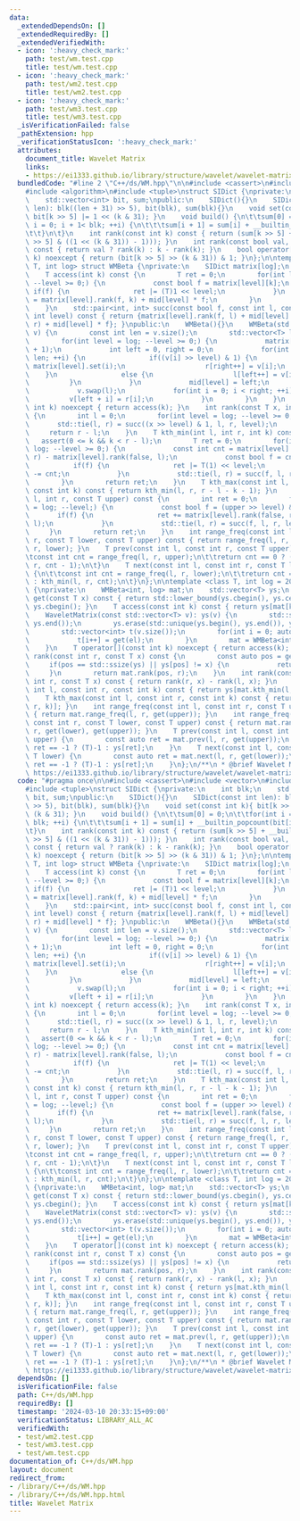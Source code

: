 ```yaml
---
data:
  _extendedDependsOn: []
  _extendedRequiredBy: []
  _extendedVerifiedWith:
  - icon: ':heavy_check_mark:'
    path: test/wm.test.cpp
    title: test/wm.test.cpp
  - icon: ':heavy_check_mark:'
    path: test/wm2.test.cpp
    title: test/wm2.test.cpp
  - icon: ':heavy_check_mark:'
    path: test/wm3.test.cpp
    title: test/wm3.test.cpp
  _isVerificationFailed: false
  _pathExtension: hpp
  _verificationStatusIcon: ':heavy_check_mark:'
  attributes:
    document_title: Wavelet Matrix
    links:
    - https://ei1333.github.io/library/structure/wavelet/wavelet-matrix.hpp
  bundledCode: "#line 2 \"C++/ds/WM.hpp\"\n\n#include <cassert>\n#include <vector>\n\
    #include <algorithm>\n#include <tuple>\nstruct SIDict {\nprivate:\n    int blk;\n\
    \    std::vector<int> bit, sum;\npublic:\n    SIDict(){}\n    SIDict(const int\
    \ len): blk((len + 31) >> 5), bit(blk), sum(blk){}\n    void set(const int k){\
    \ bit[k >> 5] |= 1 << (k & 31); }\n    void build() {\n\t\tsum[0] = 0;\n\t\tfor(int\
    \ i = 0; i + 1< blk; ++i) {\n\t\t\tsum[i + 1] = sum[i] + __builtin_popcount(bit[i]);\n\
    \t\t}\n\t}\n    int rank(const int k) const { return (sum[k >> 5] + __builtin_popcount(bit[k\
    \ >> 5] & ((1 << (k & 31)) - 1))); }\n    int rank(const bool val, const int k)\
    \ const { return val ? rank(k) : k - rank(k); }\n    bool operator[](const int\
    \ k) noexcept { return (bit[k >> 5] >> (k & 31)) & 1; }\n};\n\ntemplate <class\
    \ T, int log> struct WMBeta {\nprivate:\n    SIDict matrix[log];\n    int mid[log];\n\
    \    T access(int k) const {\n        T ret = 0;\n        for(int level = log;\
    \ --level >= 0;) {\n            const bool f = matrix[level][k];\n           \
    \ if(f) {\n                ret |= (T)1 << level;\n            }\n            k\
    \ = matrix[level].rank(f, k) + mid[level] * f;\n        }\n        return ret;\n\
    \    }\n    std::pair<int, int> succ(const bool f, const int l, const int r, const\
    \ int level) const { return {matrix[level].rank(f, l) + mid[level] * f, matrix[level].rank(f,\
    \ r) + mid[level] * f}; }\npublic:\n    WMBeta(){}\n    WMBeta(std::vector<T>\
    \ v) {\n        const int len = v.size();\n        std::vector<T> l(len), r(len);\n\
    \        for(int level = log; --level >= 0;) {\n            matrix[level] = SIDict(len\
    \ + 1);\n            int left = 0, right = 0;\n            for(int i = 0; i <\
    \ len; ++i) {\n                if((v[i] >> level) & 1) {\n                   \
    \ matrix[level].set(i);\n                    r[right++] = v[i];\n            \
    \    }\n                else {\n                    l[left++] = v[i];\n      \
    \          }\n            }\n            mid[level] = left;\n            matrix[level].build();\n\
    \            v.swap(l);\n            for(int i = 0; i < right; ++i) {\n      \
    \          v[left + i] = r[i];\n            }\n        }\n    }\n    T operator[](const\
    \ int k) noexcept { return access(k); }\n    int rank(const T x, int r) const\
    \ {\n        int l = 0;\n        for(int level = log; --level >= 0;) {\n     \
    \       std::tie(l, r) = succ((x >> level) & 1, l, r, level);\n        }\n   \
    \     return r - l;\n    }\n    T kth_min(int l, int r, int k) const {\n     \
    \   assert(0 <= k && k < r - l);\n        T ret = 0;\n        for(int level =\
    \ log; --level >= 0;) {\n            const int cnt = matrix[level].rank(false,\
    \ r) - matrix[level].rank(false, l);\n            const bool f = cnt <= k;\n \
    \           if(f) {\n                ret |= T(1) << level;\n                k\
    \ -= cnt;\n            }\n            std::tie(l, r) = succ(f, l, r, level);\n\
    \        }\n        return ret;\n    }\n    T kth_max(const int l, const int r,\
    \ const int k) const { return kth_min(l, r, r - l - k - 1); }\n    int range_freq(int\
    \ l, int r, const T upper) const {\n        int ret = 0;\n        for(int level\
    \ = log; --level;) {\n            const bool f = (upper >> level) & 1;\n     \
    \       if(f) {\n                ret += matrix[level].rank(false, r) - matrix[level].rank(false,\
    \ l);\n            }\n            std::tie(l, r) = succ(f, l, r, level);\n   \
    \     }\n        return ret;\n    }\n    int range_freq(const int l, const int\
    \ r, const T lower, const T upper) const { return range_freq(l, r, upper) - range_freq(l,\
    \ r, lower); }\n    T prev(const int l, const int r, const T upper) const {\n\t\
    \tconst int cnt = range_freq(l, r, upper);\n\t\treturn cnt == 0 ? (T)-1 : kth_min(l,\
    \ r, cnt - 1);\n\t}\n    T next(const int l, const int r, const T lower) const\
    \ {\n\t\tconst int cnt = range_freq(l, r, lower);\n\t\treturn cnt == r - l ? (T)-1\
    \ : kth_min(l, r, cnt);\n\t}\n};\n\ntemplate <class T, int log = 20> struct WaveletMatrix\
    \ {\nprivate:\n    WMBeta<int, log> mat;\n    std::vector<T> ys;\n    inline int\
    \ get(const T x) const { return std::lower_bound(ys.cbegin(), ys.cend(), x) -\
    \ ys.cbegin(); }\n    T access(const int k) const { return ys[mat[k]]; }\npublic:\n\
    \    WaveletMatrix(const std::vector<T> v): ys(v) {\n        std::sort(ys.begin(),\
    \ ys.end());\n        ys.erase(std::unique(ys.begin(), ys.end()), ys.end());\n\
    \        std::vector<int> t(v.size());\n        for(int i = 0; auto &el: v) {\n\
    \            t[i++] = get(el);\n        }\n        mat = WMBeta<int, log>(t);\n\
    \    }\n    T operator[](const int k) noexcept { return access(k); }\n    int\
    \ rank(const int r, const T x) const {\n        const auto pos = get(x);\n   \
    \     if(pos == std::ssize(ys) || ys[pos] != x) {\n            return 0;\n   \
    \     }\n        return mat.rank(pos, r);\n    }\n    int rank(const int l, const\
    \ int r, const T x) const { return rank(r, x) - rank(l, x); }\n    T kth_min(const\
    \ int l, const int r, const int k) const { return ys[mat.kth_min(l, r, k)]; }\n\
    \    T kth_max(const int l, const int r, const int k) const { return ys[mat.kth_max(l,\
    \ r, k)]; }\n    int range_freq(const int l, const int r, const T upper) const\
    \ { return mat.range_freq(l, r, get(upper)); }\n    int range_freq(const int l,\
    \ const int r, const T lower, const T upper) const { return mat.range_freq(l,\
    \ r, get(lower), get(upper)); }\n    T prev(const int l, const int r, const T\
    \ upper) {\n        const auto ret = mat.prev(l, r, get(upper));\n        return\
    \ ret == -1 ? (T)-1 : ys[ret];\n    }\n    T next(const int l, const int r, const\
    \ T lower) {\n        const auto ret = mat.next(l, r, get(lower));\n        return\
    \ ret == -1 ? (T)-1 : ys[ret];\n    }\n};\n/**\n * @brief Wavelet Matrix\n * @see\
    \ https://ei1333.github.io/library/structure/wavelet/wavelet-matrix.hpp\n */\n"
  code: "#pragma once\n\n#include <cassert>\n#include <vector>\n#include <algorithm>\n\
    #include <tuple>\nstruct SIDict {\nprivate:\n    int blk;\n    std::vector<int>\
    \ bit, sum;\npublic:\n    SIDict(){}\n    SIDict(const int len): blk((len + 31)\
    \ >> 5), bit(blk), sum(blk){}\n    void set(const int k){ bit[k >> 5] |= 1 <<\
    \ (k & 31); }\n    void build() {\n\t\tsum[0] = 0;\n\t\tfor(int i = 0; i + 1<\
    \ blk; ++i) {\n\t\t\tsum[i + 1] = sum[i] + __builtin_popcount(bit[i]);\n\t\t}\n\
    \t}\n    int rank(const int k) const { return (sum[k >> 5] + __builtin_popcount(bit[k\
    \ >> 5] & ((1 << (k & 31)) - 1))); }\n    int rank(const bool val, const int k)\
    \ const { return val ? rank(k) : k - rank(k); }\n    bool operator[](const int\
    \ k) noexcept { return (bit[k >> 5] >> (k & 31)) & 1; }\n};\n\ntemplate <class\
    \ T, int log> struct WMBeta {\nprivate:\n    SIDict matrix[log];\n    int mid[log];\n\
    \    T access(int k) const {\n        T ret = 0;\n        for(int level = log;\
    \ --level >= 0;) {\n            const bool f = matrix[level][k];\n           \
    \ if(f) {\n                ret |= (T)1 << level;\n            }\n            k\
    \ = matrix[level].rank(f, k) + mid[level] * f;\n        }\n        return ret;\n\
    \    }\n    std::pair<int, int> succ(const bool f, const int l, const int r, const\
    \ int level) const { return {matrix[level].rank(f, l) + mid[level] * f, matrix[level].rank(f,\
    \ r) + mid[level] * f}; }\npublic:\n    WMBeta(){}\n    WMBeta(std::vector<T>\
    \ v) {\n        const int len = v.size();\n        std::vector<T> l(len), r(len);\n\
    \        for(int level = log; --level >= 0;) {\n            matrix[level] = SIDict(len\
    \ + 1);\n            int left = 0, right = 0;\n            for(int i = 0; i <\
    \ len; ++i) {\n                if((v[i] >> level) & 1) {\n                   \
    \ matrix[level].set(i);\n                    r[right++] = v[i];\n            \
    \    }\n                else {\n                    l[left++] = v[i];\n      \
    \          }\n            }\n            mid[level] = left;\n            matrix[level].build();\n\
    \            v.swap(l);\n            for(int i = 0; i < right; ++i) {\n      \
    \          v[left + i] = r[i];\n            }\n        }\n    }\n    T operator[](const\
    \ int k) noexcept { return access(k); }\n    int rank(const T x, int r) const\
    \ {\n        int l = 0;\n        for(int level = log; --level >= 0;) {\n     \
    \       std::tie(l, r) = succ((x >> level) & 1, l, r, level);\n        }\n   \
    \     return r - l;\n    }\n    T kth_min(int l, int r, int k) const {\n     \
    \   assert(0 <= k && k < r - l);\n        T ret = 0;\n        for(int level =\
    \ log; --level >= 0;) {\n            const int cnt = matrix[level].rank(false,\
    \ r) - matrix[level].rank(false, l);\n            const bool f = cnt <= k;\n \
    \           if(f) {\n                ret |= T(1) << level;\n                k\
    \ -= cnt;\n            }\n            std::tie(l, r) = succ(f, l, r, level);\n\
    \        }\n        return ret;\n    }\n    T kth_max(const int l, const int r,\
    \ const int k) const { return kth_min(l, r, r - l - k - 1); }\n    int range_freq(int\
    \ l, int r, const T upper) const {\n        int ret = 0;\n        for(int level\
    \ = log; --level;) {\n            const bool f = (upper >> level) & 1;\n     \
    \       if(f) {\n                ret += matrix[level].rank(false, r) - matrix[level].rank(false,\
    \ l);\n            }\n            std::tie(l, r) = succ(f, l, r, level);\n   \
    \     }\n        return ret;\n    }\n    int range_freq(const int l, const int\
    \ r, const T lower, const T upper) const { return range_freq(l, r, upper) - range_freq(l,\
    \ r, lower); }\n    T prev(const int l, const int r, const T upper) const {\n\t\
    \tconst int cnt = range_freq(l, r, upper);\n\t\treturn cnt == 0 ? (T)-1 : kth_min(l,\
    \ r, cnt - 1);\n\t}\n    T next(const int l, const int r, const T lower) const\
    \ {\n\t\tconst int cnt = range_freq(l, r, lower);\n\t\treturn cnt == r - l ? (T)-1\
    \ : kth_min(l, r, cnt);\n\t}\n};\n\ntemplate <class T, int log = 20> struct WaveletMatrix\
    \ {\nprivate:\n    WMBeta<int, log> mat;\n    std::vector<T> ys;\n    inline int\
    \ get(const T x) const { return std::lower_bound(ys.cbegin(), ys.cend(), x) -\
    \ ys.cbegin(); }\n    T access(const int k) const { return ys[mat[k]]; }\npublic:\n\
    \    WaveletMatrix(const std::vector<T> v): ys(v) {\n        std::sort(ys.begin(),\
    \ ys.end());\n        ys.erase(std::unique(ys.begin(), ys.end()), ys.end());\n\
    \        std::vector<int> t(v.size());\n        for(int i = 0; auto &el: v) {\n\
    \            t[i++] = get(el);\n        }\n        mat = WMBeta<int, log>(t);\n\
    \    }\n    T operator[](const int k) noexcept { return access(k); }\n    int\
    \ rank(const int r, const T x) const {\n        const auto pos = get(x);\n   \
    \     if(pos == std::ssize(ys) || ys[pos] != x) {\n            return 0;\n   \
    \     }\n        return mat.rank(pos, r);\n    }\n    int rank(const int l, const\
    \ int r, const T x) const { return rank(r, x) - rank(l, x); }\n    T kth_min(const\
    \ int l, const int r, const int k) const { return ys[mat.kth_min(l, r, k)]; }\n\
    \    T kth_max(const int l, const int r, const int k) const { return ys[mat.kth_max(l,\
    \ r, k)]; }\n    int range_freq(const int l, const int r, const T upper) const\
    \ { return mat.range_freq(l, r, get(upper)); }\n    int range_freq(const int l,\
    \ const int r, const T lower, const T upper) const { return mat.range_freq(l,\
    \ r, get(lower), get(upper)); }\n    T prev(const int l, const int r, const T\
    \ upper) {\n        const auto ret = mat.prev(l, r, get(upper));\n        return\
    \ ret == -1 ? (T)-1 : ys[ret];\n    }\n    T next(const int l, const int r, const\
    \ T lower) {\n        const auto ret = mat.next(l, r, get(lower));\n        return\
    \ ret == -1 ? (T)-1 : ys[ret];\n    }\n};\n/**\n * @brief Wavelet Matrix\n * @see\
    \ https://ei1333.github.io/library/structure/wavelet/wavelet-matrix.hpp\n */"
  dependsOn: []
  isVerificationFile: false
  path: C++/ds/WM.hpp
  requiredBy: []
  timestamp: '2024-03-10 20:33:15+09:00'
  verificationStatus: LIBRARY_ALL_AC
  verifiedWith:
  - test/wm2.test.cpp
  - test/wm3.test.cpp
  - test/wm.test.cpp
documentation_of: C++/ds/WM.hpp
layout: document
redirect_from:
- /library/C++/ds/WM.hpp
- /library/C++/ds/WM.hpp.html
title: Wavelet Matrix
---
```


